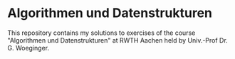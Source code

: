 # Algorithmen und Datenstrukturen

This repository contains my solutions to exercises of the course
"Algorithmen und Datenstrukturen" at RWTH Aachen held by
Univ.-Prof Dr. G. Woeginger.